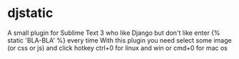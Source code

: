 djstatic
========

A small plugin for Sublime Text 3 who like Django but don't like enter {% static 'BLA-BLA' %} every time
With this plugin you need select some image (or css or js) and click hotkey ctrl+0 for linux and win or cmd+0 for mac os
